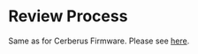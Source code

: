 # Review Process

Same as for Cerberus Firmware. Please see [here](https://docs.cerberus.uraanai.com/cerberus-firmware/misc/review.html).
